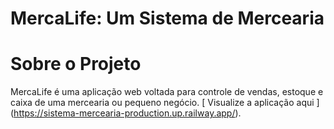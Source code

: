 # MercaLife: Um Sistema de Mercearia

# Sobre o Projeto

MercaLife é uma aplicação web voltada para controle de vendas, estoque e caixa de uma mercearia ou pequeno negócio. [ Visualize a aplicação aqui ] (https://sistema-mercearia-production.up.railway.app/).
